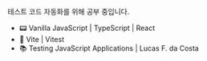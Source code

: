 테스트 코드 자동화를 위해 공부 중입니다.

- 📟 Vanilla JavaScript | TypeScript | React
- 🔄 Vite | Vitest
- 📚 Testing JavaScript Applications | Lucas F. da Costa
